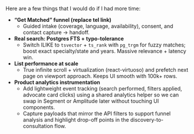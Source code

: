 Here are a few things that I would do if I had more time:
* **“Get Matched” funnel (replace tel link)**
  * Guided intake (coverage, language, availability), consent, and contact capture → handoff.
* **Real search: Postgres FTS + typo-tolerance**
  * Switch ILIKE to `tsvector` + `ts_rank` with `pg_trgm` for fuzzy matches; boost exact specialty/state and years. Massive relevance + latency win.
* **List performance at scale**
  * True infinite scroll + virtualization (react-virtuoso) and prefetch next page on viewport approach. Keeps UI smooth with 100k+ rows.
* **Product analytics instrumentation**
  * Add lightweight event tracking (search performed, filters applied, advocate card clicks) using a shared analytics helper so we can swap in Segment or Amplitude later without touching UI components.
  * Capture payloads that mirror the API filters to support funnel analysis and highlight drop-off points in the discovery-to-consultation flow.
